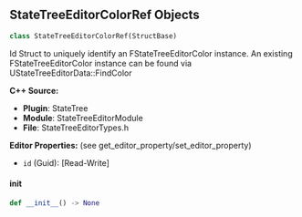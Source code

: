 ## StateTreeEditorColorRef Objects

```python
class StateTreeEditorColorRef(StructBase)
```

Id Struct to uniquely identify an FStateTreeEditorColor instance.
An existing FStateTreeEditorColor instance can be found via UStateTreeEditorData::FindColor

**C++ Source:**

- **Plugin**: StateTree
- **Module**: StateTreeEditorModule
- **File**: StateTreeEditorTypes.h

**Editor Properties:** (see get_editor_property/set_editor_property)

- ``id`` (Guid):  [Read-Write]

<a id="unreal.StateTreeEditorColorRef.__init__"></a>

#### __init__

```python
def __init__() -> None
```

<a id="unreal.StateTreeEventDesc"></a>